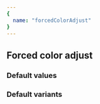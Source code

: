 ```yaml
---
{
  name: "forcedColorAdjust"
}
---
```


## Forced color adjust

### Default values
<!-- defaults.values.start -->
<!-- defaults.values.end -->


### Default variants
<!-- defaults.variants.start -->
<!-- defaults.variants.end -->
